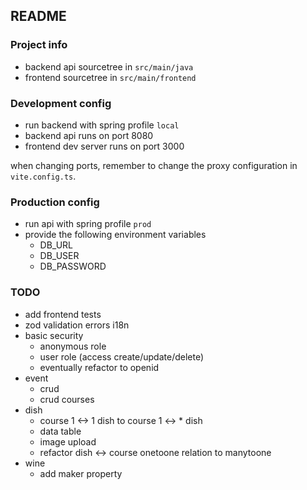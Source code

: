 ## README

### Project info
- backend api sourcetree in `src/main/java`
- frontend sourcetree in `src/main/frontend`

### Development config
- run backend with spring profile `local`
- backend api runs on port 8080
- frontend dev server runs on port 3000

when changing ports, remember to change the proxy configuration in `vite.config.ts`.

### Production config
- run api with spring profile `prod`
- provide the following environment variables
  - DB_URL 
  - DB_USER
  - DB_PASSWORD

### TODO
- add frontend tests
- zod validation errors i18n
- basic security
    - anonymous role
    - user role (access create/update/delete)
    - eventually refactor to openid
- event
    - crud
    - crud courses
- dish
    - course 1 <-> 1 dish to course 1 <-> * dish
    - data table
    - image upload
    - refactor dish <-> course onetoone relation to manytoone
- wine
    - add maker property
